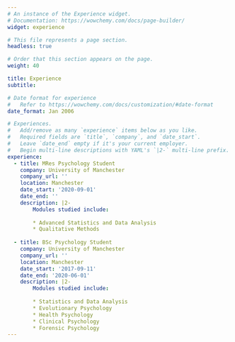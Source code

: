 ```yaml
---
# An instance of the Experience widget.
# Documentation: https://wowchemy.com/docs/page-builder/
widget: experience

# This file represents a page section.
headless: true

# Order that this section appears on the page.
weight: 40

title: Experience
subtitle:

# Date format for experience
#   Refer to https://wowchemy.com/docs/customization/#date-format
date_format: Jan 2006

# Experiences.
#   Add/remove as many `experience` items below as you like.
#   Required fields are `title`, `company`, and `date_start`.
#   Leave `date_end` empty if it's your current employer.
#   Begin multi-line descriptions with YAML's `|2-` multi-line prefix.
experience:
  - title: MRes Psychology Student
    company: University of Manchester
    company_url: ''
    location: Manchester
    date_start: '2020-09-01'
    date_end: ''
    description: |2-
        Modules studied include:
        
        * Advanced Statistics and Data Analysis
        * Qualitative Methods
        
  - title: BSc Psychology Student
    company: University of Manchester
    company_url: ''
    location: Manchester
    date_start: '2017-09-11'
    date_end: '2020-06-01'
    description: |2-
        Modules studied include:
        
        * Statistics and Data Analysis
        * Evolutionary Psychology
        * Health Psychology
        * Clinical Psychology
        * Forensic Psychology
---
```


